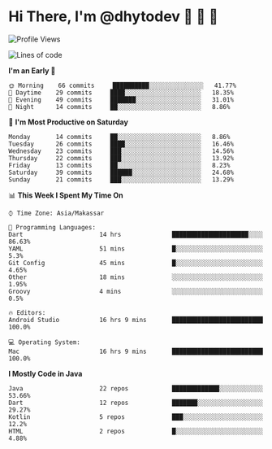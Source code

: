 # Hi There, I'm @dhytodev 👋 👋 👋

<!--
**DhytoDev/dhytodev** is a ✨ _special_ ✨ repository because its `README.md` (this file) appears on your GitHub profile.

Here are some ideas to get you started:

- 🔭 I’m currently working on ...
- 🌱 I’m currently learning ...
- 👯 I’m looking to collaborate on ...
- 🤔 I’m looking for help with ...
- 💬 Ask me about ...
- 📫 How to reach me: ...
- 😄 Pronouns: ...
- ⚡ Fun fact: ...
-->

<!--START_SECTION:waka-->
![Profile Views](http://img.shields.io/badge/Profile%20Views-50-blue)

![Lines of code](https://img.shields.io/badge/From%20Hello%20World%20I%27ve%20Written-265817%20lines%20of%20code-blue)

**I'm an Early 🐤** 

```text
🌞 Morning    66 commits     ██████████░░░░░░░░░░░░░░░   41.77% 
🌆 Daytime    29 commits     ████░░░░░░░░░░░░░░░░░░░░░   18.35% 
🌃 Evening    49 commits     ███████░░░░░░░░░░░░░░░░░░   31.01% 
🌙 Night      14 commits     ██░░░░░░░░░░░░░░░░░░░░░░░   8.86%

```
📅 **I'm Most Productive on Saturday** 

```text
Monday       14 commits     ██░░░░░░░░░░░░░░░░░░░░░░░   8.86% 
Tuesday      26 commits     ████░░░░░░░░░░░░░░░░░░░░░   16.46% 
Wednesday    23 commits     ███░░░░░░░░░░░░░░░░░░░░░░   14.56% 
Thursday     22 commits     ███░░░░░░░░░░░░░░░░░░░░░░   13.92% 
Friday       13 commits     ██░░░░░░░░░░░░░░░░░░░░░░░   8.23% 
Saturday     39 commits     ██████░░░░░░░░░░░░░░░░░░░   24.68% 
Sunday       21 commits     ███░░░░░░░░░░░░░░░░░░░░░░   13.29%

```


📊 **This Week I Spent My Time On** 

```text
⌚︎ Time Zone: Asia/Makassar

💬 Programming Languages: 
Dart                     14 hrs              █████████████████████░░░░   86.63% 
YAML                     51 mins             █░░░░░░░░░░░░░░░░░░░░░░░░   5.3% 
Git Config               45 mins             █░░░░░░░░░░░░░░░░░░░░░░░░   4.65% 
Other                    18 mins             ░░░░░░░░░░░░░░░░░░░░░░░░░   1.95% 
Groovy                   4 mins              ░░░░░░░░░░░░░░░░░░░░░░░░░   0.5%

🔥 Editors: 
Android Studio           16 hrs 9 mins       █████████████████████████   100.0%

💻 Operating System: 
Mac                      16 hrs 9 mins       █████████████████████████   100.0%

```

**I Mostly Code in Java** 

```text
Java                     22 repos            █████████████░░░░░░░░░░░░   53.66% 
Dart                     12 repos            ███████░░░░░░░░░░░░░░░░░░   29.27% 
Kotlin                   5 repos             ███░░░░░░░░░░░░░░░░░░░░░░   12.2% 
HTML                     2 repos             █░░░░░░░░░░░░░░░░░░░░░░░░   4.88%

```



<!--END_SECTION:waka-->
